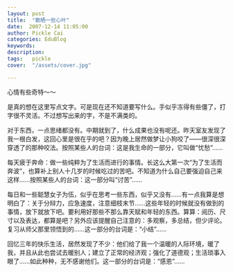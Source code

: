 ```yaml
---
layout: post  
title:  "散晒一些心叶"
date:  2007-12-14 11:05:00
author: Pickle Cai  
categories: EduBlog  
keywords: 
description:   
tags:	pickle   
cover:  "/assets/cover.jpg"  

---
```


心情有些奇特～～



是真的想在这里写点文字。可是现在还不知道要写什么。手似乎冻得有些僵了，打字很不灵活。不过想写出来的字，不是不满类的。



对于东西，一点思绪都没有。中期就到了，什么成果也没有呢还。昨天室友发现了我一根白发，这回心里是很在乎的吧？因为晚上居然做梦让小狗咬了——很深很深穿透了的那种咬法。按照某些人的台词：这是我生命的一部分，它叫做“忧愁”……



每天疲于奔命：做一些纯粹为了生活而进行的事情。长这么大第一次“为了生活而奔波”，也算补上别人十几岁的时候吃过的苦吧。不知道为什么自己要强迫自己来这样……按照某些人的台词：这一部分叫“讨苦”……



每日和一些聪慧女子为伍，似乎在思考一些东西，似乎又没有……有一点我算是想明白了：关于分辩力，应急速度，注意细枝末节……这些年轻的时候就没有做到的事情，放下就放下吧。要利用好那些不那么靠天赋和年轻的东西。算算：阅历、尺寸以及表达，都算是吧？另外应该提醒自己注意的：多观察，多总结，但少评论。复习从师父那里领悟到的……这一部分的台词是：“小结”……



回忆三年的快乐生活，居然发现了不少：他们给了我一个温暖的人际环境，暖了我，并且从此也尝试去暖别人；建立了正常的经济观；强化了道德观；生活琐事入眼了……如此种种，无不感谢他们。这一部分的台词是：“感恩”……



 



		    
